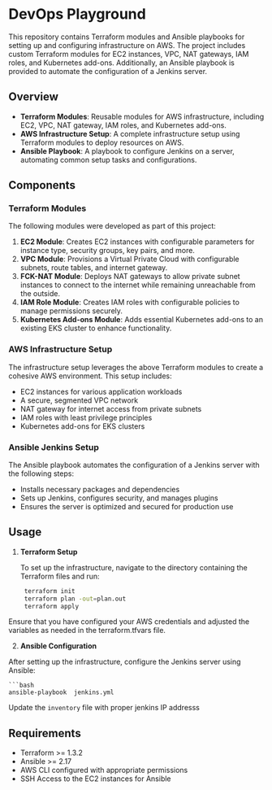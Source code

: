 # DevOps Playground

This repository contains Terraform modules and Ansible playbooks for setting up and configuring infrastructure on AWS. The project includes custom Terraform modules for EC2 instances, VPC, NAT gateways, IAM roles, and Kubernetes add-ons. Additionally, an Ansible playbook is provided to automate the configuration of a Jenkins server.

## Overview

- **Terraform Modules**: Reusable modules for AWS infrastructure, including EC2, VPC, NAT gateway, IAM roles, and Kubernetes add-ons.
- **AWS Infrastructure Setup**: A complete infrastructure setup using Terraform modules to deploy resources on AWS.
- **Ansible Playbook**: A playbook to configure Jenkins on a server, automating common setup tasks and configurations.

## Components

### Terraform Modules

The following modules were developed as part of this project:

1. **EC2 Module**: Creates EC2 instances with configurable parameters for instance type, security groups, key pairs, and more.
2. **VPC Module**: Provisions a Virtual Private Cloud with configurable subnets, route tables, and internet gateway.
3. **FCK-NAT Module**: Deploys NAT gateways to allow private subnet instances to connect to the internet while remaining unreachable from the outside.
4. **IAM Role Module**: Creates IAM roles with configurable policies to manage permissions securely.
5. **Kubernetes Add-ons Module**: Adds essential Kubernetes add-ons to an existing EKS cluster to enhance functionality.

### AWS Infrastructure Setup

The infrastructure setup leverages the above Terraform modules to create a cohesive AWS environment. This setup includes:

- EC2 instances for various application workloads
- A secure, segmented VPC network
- NAT gateway for internet access from private subnets
- IAM roles with least privilege principles
- Kubernetes add-ons for EKS clusters

### Ansible Jenkins Setup

The Ansible playbook automates the configuration of a Jenkins server with the following steps:

- Installs necessary packages and dependencies
- Sets up Jenkins, configures security, and manages plugins
- Ensures the server is optimized and secured for production use

## Usage

1. **Terraform Setup**

    To set up the infrastructure, navigate to the directory containing the Terraform files and run:

   ```bash
    terraform init
    terraform plan -out=plan.out
    terraform apply
   
Ensure that you have configured your AWS credentials and adjusted the variables as needed in the terraform.tfvars file.

2. **Ansible Configuration**
    
After setting up the infrastructure, configure the Jenkins server using Ansible:

    ```bash
    ansible-playbook  jenkins.yml

Update the `inventory` file with proper jenkins IP addresss


## Requirements
- Terraform >= 1.3.2
- Ansible >= 2.17
- AWS CLI configured with appropriate permissions
- SSH Access to the EC2 instances for Ansible
